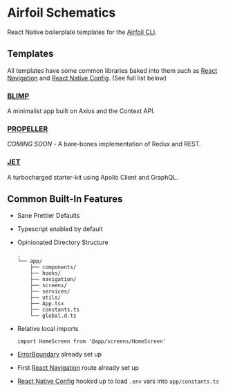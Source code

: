 # Airfoil Schematics

React Native boilerplate templates for the [Airfoil CLI](https://github.com/teamairship/airfoil).

## Templates

All templates have some common libraries baked into them such as [React Navigation](https://reactnavigation.org/) and [React Native Config](https://github.com/luggit/react-native-config). (See full list below)

### [BLIMP](./templates/blimp)

A minimalist app built on Axios and the Context API.

### [PROPELLER](./templates/propeller)

_COMING SOON_ - A bare-bones implementation of Redux and REST.

### [JET](./templates/jet)

A turbocharged starter-kit using Apollo Client and GraphQL.

## Common Built-In Features

- Sane Prettier Defaults
- Typescript enabled by default
- Opinionated Directory Structure

  ```
  .
  └── app/
      ├── components/
      ├── hooks/
      ├── navigation/
      ├── screens/
      ├── services/
      ├── utils/
      ├── App.tsx
      ├── constants.ts
      └── global.d.ts
  ```
- Relative local imports
  ```
  import HomeScreen from '@app/screens/HomeScreen'
  ```
- [ErrorBoundary](react-native-error-boundary) already set up
- First [React Navigation](https://reactnavigation.org/) route already set up
- [React Native Config](https://github.com/luggit/react-native-config) hooked up to load `.env` vars into `app/constants.ts`
